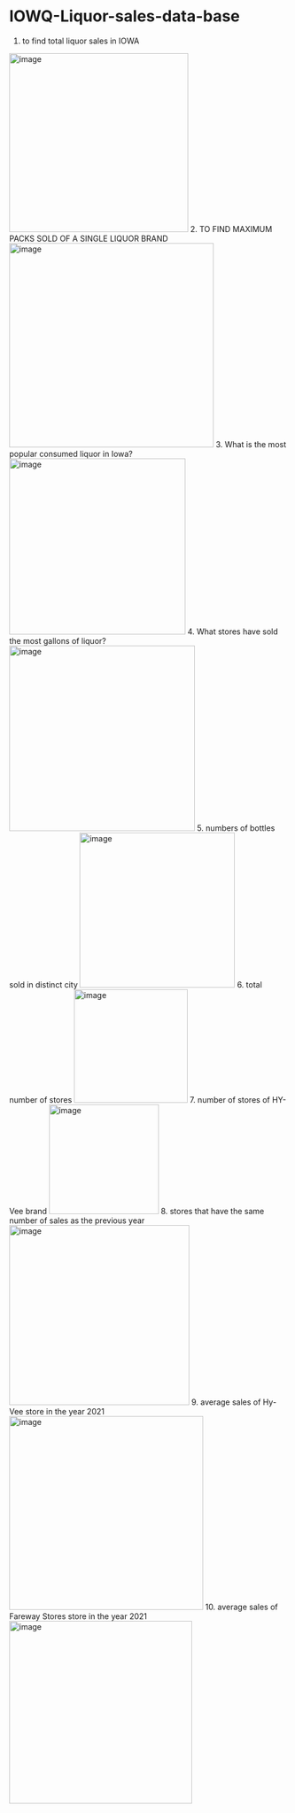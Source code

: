 # IOWQ-Liquor-sales-data-base

1.	to find total liquor sales in IOWA

<img width="323" alt="image" src="https://user-images.githubusercontent.com/100938096/156761173-2813b7ff-7375-4106-bcc4-52a370f42315.png">
2.	TO FIND MAXIMUM PACKS SOLD OF A SINGLE LIQUOR BRAND

<img width="369" alt="image" src="https://user-images.githubusercontent.com/100938096/156761223-fa03ee37-d106-4c85-aec3-faa8f836082f.png">
3.	What is the most popular consumed liquor in Iowa?

<img width="318" alt="image" src="https://user-images.githubusercontent.com/100938096/156761253-919b3f98-e27a-4878-8e51-6dc182bec63e.png">
4.	What stores have sold the most gallons of liquor?

<img width="335" alt="image" src="https://user-images.githubusercontent.com/100938096/156761286-08f1d74b-56f7-432d-a471-5ba39472e844.png">
5.	numbers of bottles sold in distinct city

<img width="280" alt="image" src="https://user-images.githubusercontent.com/100938096/156761336-fef9c5d6-b000-4b25-995f-8ebc3dd07ef1.png">
6.	total number of stores 

<img width="205" alt="image" src="https://user-images.githubusercontent.com/100938096/156761424-bfb0f9b4-3226-42fa-9ce2-88281de3b589.png">
7.	number of stores of HY-Vee brand

<img width="198" alt="image" src="https://user-images.githubusercontent.com/100938096/156761481-8c4f1c5b-824f-4e1f-8aab-9a6ebd910575.png">
8.	stores that have the same number of sales as the previous year

<img width="325" alt="image" src="https://user-images.githubusercontent.com/100938096/156761562-0964bb09-200a-47ac-9115-61aa914f14cf.png">
9.	average sales of Hy-Vee store in the year 2021
<img width="350" alt="image" src="https://user-images.githubusercontent.com/100938096/156761622-7b816d10-4b0a-4250-ace6-a5bd39e00238.png">
10.	average sales of Fareway Stores store in the year 2021


<img width="330" alt="image" src="https://user-images.githubusercontent.com/100938096/156761661-d539c19c-4c01-4da1-b969-a11ade134e72.png">
